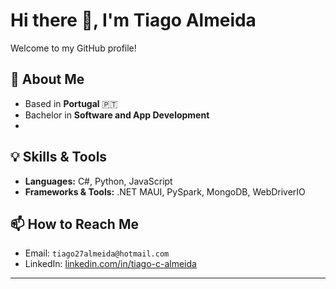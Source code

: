 # Hi there 👋, I'm Tiago Almeida

Welcome to my GitHub profile!  

## 🔭 About Me
- Based in **Portugal** 🇵🇹
- Bachelor in **Software and App Development**
- 
## 💡 Skills & Tools
- **Languages:** C#, Python, JavaScript
- **Frameworks & Tools:** .NET MAUI, PySpark, MongoDB, WebDriverIO
  
## 📫 How to Reach Me
- Email: `tiago27almeida@hotmail.com`
- LinkedIn: [linkedin.com/in/tiago-c-almeida](https://www.linkedin.com/in/tiago-c-almeida)
---

